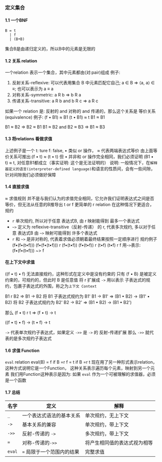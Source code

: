 ### 定义集合

#### 1.1 一个BNF
```BNF
B = t
  | f
  | (B•B)
```

集合B是由递归定义的，所以B中的元素是无限的

#### 1.2 关系 relation
一个relation 表示一个集合，其中元素都由(对:pair)组成
例子:
1. 反射关系-reflexive: 可以代表用集合 B 中元素匹配它自己; a ∈ B => ⟨a, a⟩ ∈ ≡; 也可以表示为 a ≡ a
2. 对称关系-symmetric: a R b => b R a
3. 传递关系-transitive: a R b and b R c => a R c

如果一个 relation 是: 反射的 and 对称的 and 传递的，那么这个关系是 等价关系(equivalence)
例子:
(f • B1) ≈ B1
(t • B1) ≈ t
B1 ≈ B1

B1 ≈ B2 => B2 ≈ B1
B1 ≈ B2 and B2 ≈ B3 => B1 ≈ B3

#### 1.3 将relations 看做求值
上述例子是一个 t: ture f: false, • 类似 or 操作， ≈ 代表两端表达式等价
由上面等价关系可推出:(f • t) ≈ (t • t)
但 • 并非和 or 操作完全相同，我们必须证明 (B1 • t) ≈ t, 对任意B1都成立（事实证明: 这个是无法证明的）
说明: 一般情况下，在`解释器定义的语言(interpreter-defined language)`和语言的性质间，会有一些间隙，针对间隙我们必须做好保障

#### 1.4 直接求值
≈ 求值规则 并不是与我们认为的求值完全相同，它允许我们证明表达式之间是否等价，但无法从任意的B推导出 t or f
更简单的 r relation 在这种情况下更适合，规约

* `r` 单次规约, 所以对于任意 表达式B, 由 r 映射能得到 最多一个表达式
* `~>` 定义为 reflexive-transitive（反射-传递） 的 r, 代表多次规约, 多以对于任意 表达式B 由 `~>` 映射可能得到 许多个表达式
* `r` 和 `~>` 是非对称的, 代表着求值必须朝着最终结果按照一定顺序进行
规约例子 (f•(f•(t•f)))
(f•(f•(t•f))) r   (f•(t•f))
(f•(t•f))     r   (t•f)
(t•f)         r   f
用`~>`表示: (f•(f•(t•f))) ~> f

#### 在上下文中求值
((f • t) • f) 无法直接规约，这种形式在定义中是没有约束的
只有 (f • B) 是被定义约束的，可规约的，但此时 B 是任意值
将 r 扩展成 `->` 用以表示 子表达式的规约，包裹子表达式的外围，称之为`上下文 Context`

B1 r B2 => B1 -> B2
将 B1 子表达式规约为 B1'
B1 -> B1' => (B1 • B2) -> (B1' • B2)
将 B2 子表达式规约为 B2'
B2 -> B2' => (B1 • B2) -> (B1 • B2')

那么
(f • t) r t
=> (f • t) -> t

((f • t) • f) -> (t • f) -> t

`->` 代表单次规约子表达式，如果定义 `->>` 是 `->` 的 反射-传递扩展
那么 `->>` 就代表的是多次规约子表达式

#### 1.6 求值 Function
`eval` relation
eval(B) = f  if B =r f
        = t  if B =r t
现在用了另一种形式表示relation，这种方式说明它是一个Function，
这种关系表示遍历每个元素，映射到另一个元素
我们用Function这种表示是因为: 如果 `eval` 作为一个可被理解的求值器，必须是一个函数

#### 1.7 总结
|  名字  | 定义  | 解释 |
|  ----  | ----  | ---- |
| `_` | 一个表达式语法的基本关系 | 单次规约，无上下文 |
| `->` | 基本关系的兼容 | 单次规约，带上下文 |
| `->>` | 反射-传递的 `->` | 多次规约，带上下文 |
| `=` | 对称-传递的`->>` | 将产生相同值的表达式视为相等 |
| `eval` | `=` 局限于一个范围内的结果 | 完整求值 |


